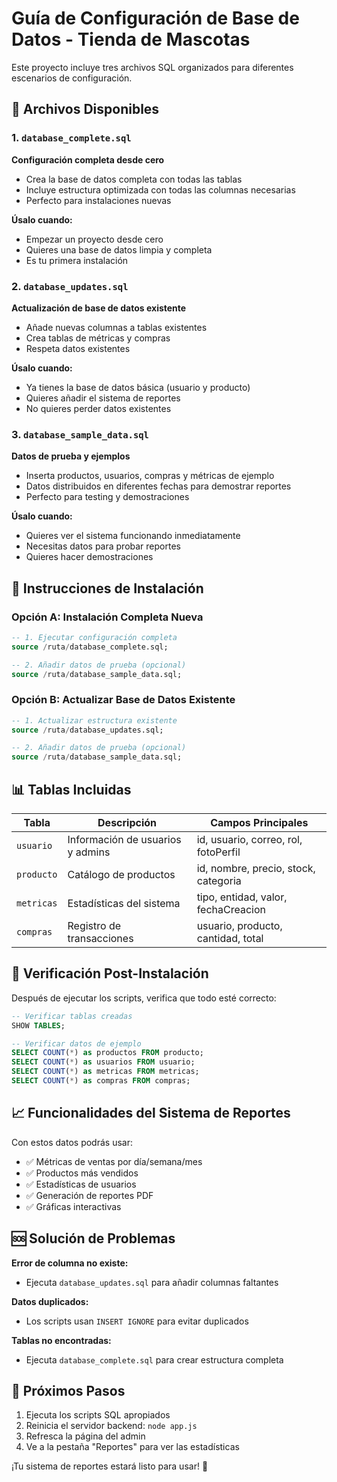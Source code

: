 # Guía de Configuración de Base de Datos - Tienda de Mascotas

Este proyecto incluye tres archivos SQL organizados para diferentes escenarios de configuración.

## 📂 **Archivos Disponibles**

### 1. `database_complete.sql` 
**Configuración completa desde cero**
- Crea la base de datos completa con todas las tablas
- Incluye estructura optimizada con todas las columnas necesarias
- Perfecto para instalaciones nuevas

**Úsalo cuando:**
- Empezar un proyecto desde cero
- Quieres una base de datos limpia y completa
- Es tu primera instalación

### 2. `database_updates.sql`
**Actualización de base de datos existente**
- Añade nuevas columnas a tablas existentes
- Crea tablas de métricas y compras
- Respeta datos existentes

**Úsalo cuando:**
- Ya tienes la base de datos básica (usuario y producto)
- Quieres añadir el sistema de reportes
- No quieres perder datos existentes

### 3. `database_sample_data.sql`
**Datos de prueba y ejemplos**
- Inserta productos, usuarios, compras y métricas de ejemplo
- Datos distribuidos en diferentes fechas para demostrar reportes
- Perfecto para testing y demostraciones

**Úsalo cuando:**
- Quieres ver el sistema funcionando inmediatamente
- Necesitas datos para probar reportes
- Quieres hacer demostraciones

## 🚀 **Instrucciones de Instalación**

### **Opción A: Instalación Completa Nueva**
```sql
-- 1. Ejecutar configuración completa
source /ruta/database_complete.sql;

-- 2. Añadir datos de prueba (opcional)
source /ruta/database_sample_data.sql;
```

### **Opción B: Actualizar Base de Datos Existente**
```sql
-- 1. Actualizar estructura existente
source /ruta/database_updates.sql;

-- 2. Añadir datos de prueba (opcional)
source /ruta/database_sample_data.sql;
```

## 📊 **Tablas Incluidas**

| Tabla | Descripción | Campos Principales |
|-------|-------------|-------------------|
| `usuario` | Información de usuarios y admins | id, usuario, correo, rol, fotoPerfil |
| `producto` | Catálogo de productos | id, nombre, precio, stock, categoria |
| `metricas` | Estadísticas del sistema | tipo, entidad, valor, fechaCreacion |
| `compras` | Registro de transacciones | usuario, producto, cantidad, total |

## 🔧 **Verificación Post-Instalación**

Después de ejecutar los scripts, verifica que todo esté correcto:

```sql
-- Verificar tablas creadas
SHOW TABLES;

-- Verificar datos de ejemplo
SELECT COUNT(*) as productos FROM producto;
SELECT COUNT(*) as usuarios FROM usuario;
SELECT COUNT(*) as metricas FROM metricas;
SELECT COUNT(*) as compras FROM compras;
```

## 📈 **Funcionalidades del Sistema de Reportes**

Con estos datos podrás usar:
- ✅ Métricas de ventas por día/semana/mes
- ✅ Productos más vendidos
- ✅ Estadísticas de usuarios
- ✅ Generación de reportes PDF
- ✅ Gráficas interactivas

## 🆘 **Solución de Problemas**

**Error de columna no existe:**
- Ejecuta `database_updates.sql` para añadir columnas faltantes

**Datos duplicados:**
- Los scripts usan `INSERT IGNORE` para evitar duplicados

**Tablas no encontradas:**
- Ejecuta `database_complete.sql` para crear estructura completa

## 🎯 **Próximos Pasos**

1. Ejecuta los scripts SQL apropiados
2. Reinicia el servidor backend: `node app.js`
3. Refresca la página del admin
4. Ve a la pestaña "Reportes" para ver las estadísticas

¡Tu sistema de reportes estará listo para usar! 🎉